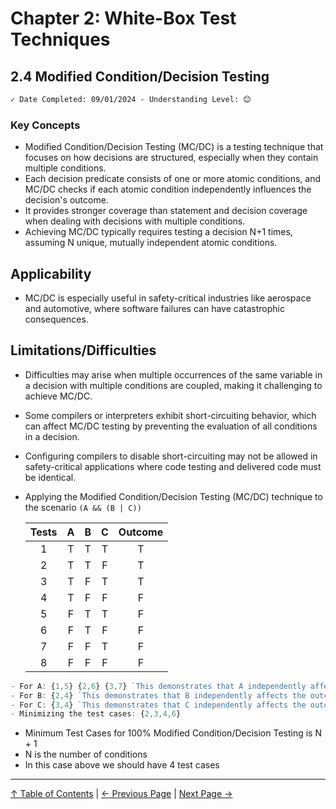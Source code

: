 # Chapter 2: White-Box Test Techniques

## 2.4 Modified Condition/Decision Testing

```markdown
✓ Date Completed: 09/01/2024 - Understanding Level: 😊
```

### Key Concepts

- Modified Condition/Decision Testing (MC/DC) is a testing technique that focuses on how decisions are structured, especially when they contain multiple conditions.
- Each decision predicate consists of one or more atomic conditions, and MC/DC checks if each atomic condition independently influences the decision's outcome.
- It provides stronger coverage than statement and decision coverage when dealing with decisions with multiple conditions.
- Achieving MC/DC typically requires testing a decision N+1 times, assuming N unique, mutually independent atomic conditions.

## Applicability

- MC/DC is especially useful in safety-critical industries like aerospace and automotive, where software failures can have catastrophic consequences.

## Limitations/Difficulties

- Difficulties may arise when multiple occurrences of the same variable in a decision with multiple conditions are coupled, making it challenging to achieve MC/DC.
- Some compilers or interpreters exhibit short-circuiting behavior, which can affect MC/DC testing by preventing the evaluation of all conditions in a decision.
- Configuring compilers to disable short-circuiting may not be allowed in safety-critical applications where code testing and delivered code must be identical.

- Applying the Modified Condition/Decision Testing (MC/DC) technique to the scenario `(A && (B | C))`

  | Tests |  A  |  B  |  C  | Outcome |
  | :---: | :-: | :-: | :-: | :-----: |
  |   1   |  T  |  T  |  T  |    T    |
  |   2   |  T  |  T  |  F  |    T    |
  |   3   |  T  |  F  |  T  |    T    |
  |   4   |  T  |  F  |  F  |    F    |
  |   5   |  F  |  T  |  T  |    F    |
  |   6   |  F  |  T  |  F  |    F    |
  |   7   |  F  |  F  |  T  |    F    |
  |   8   |  F  |  F  |  F  |    F    |

```javascript
- For A: {1,5} {2,6} {3,7} `This demonstrates that A independently affects the outcome.`
- For B: {2,4} `This demonstrates that B independently affects the outcome.`
- For C: {3,4} `This demonstrates that C independently affects the outcome.`
- Minimizing the test cases: {2,3,4,6}
```

- Minimum Test Cases for 100% Modified Condition/Decision Testing is N + 1
- N is the number of conditions
- In this case above we should have 4 test cases

---

[↑ Table of Contents](../../README.md#table-of-contents) | [← Previous Page](2.3-decision-testing.md) | [Next Page →](2.5-multiple-condition-testing.md)
